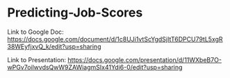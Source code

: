 # Predicting-Job-Scores

Link to Google Doc:
https://docs.google.com/document/d/1c8UJi1vtScYgdSjItT6DPCU79tL5xgR38WEyfjxvQ_k/edit?usp=sharing

Link to Presentation: https://docs.google.com/presentation/d/11WXbeB7O-wPGv7oilwvdsQwW9ZAWiagmSIx41Ydi6-0/edit?usp=sharing

